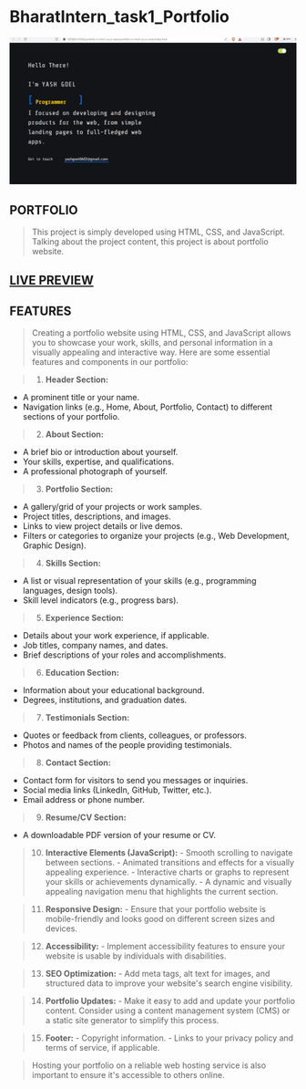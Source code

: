 # BharatIntern_task1_Portfolio

![screenshot](https://github.com/YASHGOEL0616/Portfolio/blob/48447a2193b5816d914c5ad0644582c85eb2e2dc/portfolio%20ss.jpg)

## PORTFOLIO
>This project is simply developed using HTML, CSS, and JavaScript. Talking about the project content, this project is about portfolio website.

## [LIVE PREVIEW](https://yashgoel0616.github.io/Portfolio/)

## FEATURES
>Creating a portfolio website using HTML, CSS, and JavaScript allows you to showcase your work, skills, and personal information in a visually appealing and interactive way. Here are some essential features and components in our portfolio:

>1. **Header Section:**
   - A prominent title or your name.
   - Navigation links (e.g., Home, About, Portfolio, Contact) to different sections of your portfolio.

>2. **About Section:**
   - A brief bio or introduction about yourself.
   - Your skills, expertise, and qualifications.
   - A professional photograph of yourself.

>3. **Portfolio Section:**
   - A gallery/grid of your projects or work samples.
   - Project titles, descriptions, and images.
   - Links to view project details or live demos.
   - Filters or categories to organize your projects (e.g., Web Development, Graphic Design).

>4. **Skills Section:**
   - A list or visual representation of your skills (e.g., programming languages, design tools).
   - Skill level indicators (e.g., progress bars).

>5. **Experience Section:**
   - Details about your work experience, if applicable.
   - Job titles, company names, and dates.
   - Brief descriptions of your roles and accomplishments.

>6. **Education Section:**
   - Information about your educational background.
   - Degrees, institutions, and graduation dates.

>7. **Testimonials Section:**
   - Quotes or feedback from clients, colleagues, or professors.
   - Photos and names of the people providing testimonials.

>8. **Contact Section:**
   - Contact form for visitors to send you messages or inquiries.
   - Social media links (LinkedIn, GitHub, Twitter, etc.).
   - Email address or phone number.

>9. **Resume/CV Section:**
   - A downloadable PDF version of your resume or CV.


>10. **Interactive Elements (JavaScript):**
    - Smooth scrolling to navigate between sections.
    - Animated transitions and effects for a visually appealing experience.
    - Interactive charts or graphs to represent your skills or achievements dynamically.
    - A dynamic and visually appealing navigation menu that highlights the current section.

>11. **Responsive Design:**
    - Ensure that your portfolio website is mobile-friendly and looks good on different screen sizes and devices.

>12. **Accessibility:**
    - Implement accessibility features to ensure your website is usable by individuals with disabilities.

>13. **SEO Optimization:**
    - Add meta tags, alt text for images, and structured data to improve your website's search engine visibility.

>14. **Portfolio Updates:**
    - Make it easy to add and update your portfolio content. Consider using a content management system (CMS) or a static site generator to simplify this process.

>15. **Footer:**
    - Copyright information.
    - Links to your privacy policy and terms of service, if applicable.

>Hosting your portfolio on a reliable web hosting service is also important to ensure it's accessible to others online. 
